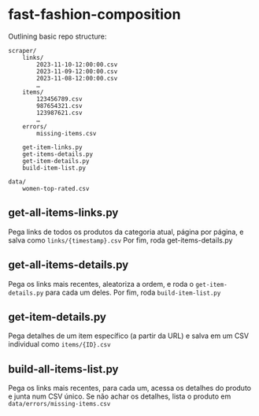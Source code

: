 # fast-fashion-composition

Outlining basic repo structure:

```
scraper/
    links/
        2023-11-10-12:00:00.csv
        2023-11-09-12:00:00.csv
        2023-11-08-12:00:00.csv
        …
    items/
        123456789.csv
        987654321.csv
        123987621.csv
        …
    errors/
        missing-items.csv

    get-item-links.py
    get-items-details.py
    get-item-details.py
    build-item-list.py

data/
    women-top-rated.csv
```

## get-all-items-links.py

Pega links de todos os produtos da categoria atual, página por página, e salva como `links/{timestamp}.csv`
Por fim, roda get-items-details.py

## get-all-items-details.py

Pega os links mais recentes, aleatoriza a ordem, e roda o `get-item-details.py` para cada um deles. Por fim, roda `build-item-list.py`

## get-item-details.py

Pega detalhes de um item específico (a partir da URL) e salva em um CSV individual como `items/{ID}.csv`

## build-all-items-list.py

Pega os links mais recentes, para cada um, acessa os detalhes do produto e junta num CSV único. Se não achar os detalhes, lista o produto em `data/errors/missing-items.csv`
